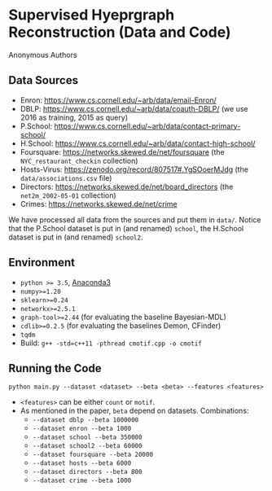 # Supervised Hyeprgraph Reconstruction (Data and Code)
Anonymous Authors

## Data Sources
* Enron: https://www.cs.cornell.edu/~arb/data/email-Enron/
* DBLP: https://www.cs.cornell.edu/~arb/data/coauth-DBLP/ (we use 2016 as training, 2015 as query)
* P.School: https://www.cs.cornell.edu/~arb/data/contact-primary-school/
* H.School: https://www.cs.cornell.edu/~arb/data/contact-high-school/
* Foursquare: https://networks.skewed.de/net/foursquare (the `NYC_restaurant_checkin` collection)
* Hosts-Virus: https://zenodo.org/record/807517#.YgSOoerMJdg (the `data/associations.csv` file)
* Directors: https://networks.skewed.de/net/board_directors (the `net2m_2002-05-01` collection)
* Crimes: https://networks.skewed.de/net/crime 

We have processed all data from the sources and put them in `data/`. Notice that the P.School dataset is put in (and renamed) `school`, the H.School dataset is put in (and renamed) `school2`.

## Environment
* `python >= 3.5`, [Anaconda3](https://www.anaconda.com/)
* `numpy>=1.20`
* `sklearn>=0.24`
* `networkx>=2.5.1`
* `graph-tool>=2.44` (for evaluating the baseline Bayesian-MDL)
* `cdlib>=0.2.5`  (for evaluating the baselines Demon, CFinder)
* `tqdm`
* Build:
`g++ -std=c++11 -pthread cmotif.cpp -o cmotif`

## Running the Code
`python main.py --dataset <dataset> --beta <beta> --features <features>`

* `<features>` can be either `count` or `motif`.
* As mentioned in the paper, `beta` depend on datasets. Combinations:
    * `--dataset dblp --beta 1000000`
    * `--dataset enron --beta 1000`
    *  `--dataset school --beta 350000`
    * `--dataset school2 --beta 60000`
    *  `--dataset foursquare --beta 20000`
    * `--dataset hosts --beta 6000`
    *  `--dataset directors --beta 800`
    * `--dataset crime --beta 1000`


